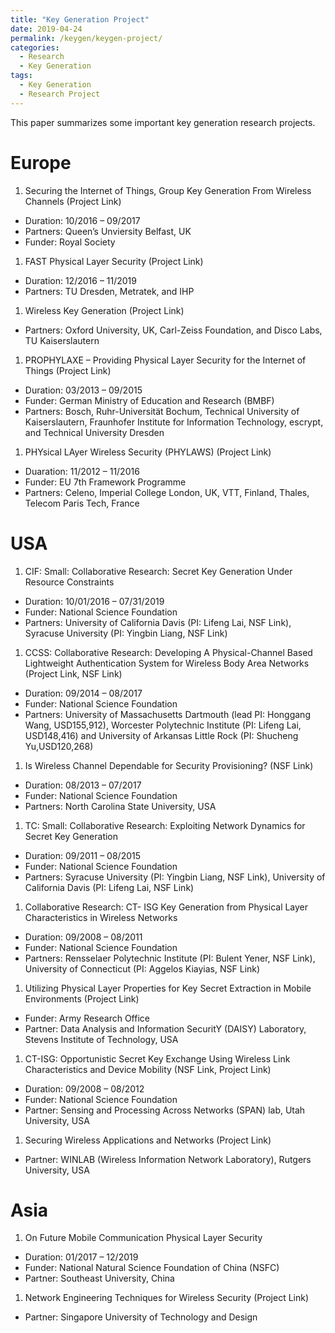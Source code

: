 ```yaml
---
title: "Key Generation Project"
date: 2019-04-24
permalink: /keygen/keygen-project/
categories:
  - Research
  - Key Generation
tags:
  - Key Generation
  - Research Project
---
```


This paper summarizes some important key generation research projects.

# Europe
1. Securing the Internet of Things, Group Key Generation From Wireless Channels (Project Link)
  * Duration: 10/2016 – 09/2017
  * Partners: Queen’s Unviersity Belfast, UK
  * Funder: Royal Society
1. FAST Physical Layer Security (Project Link)
  * Duration: 12/2016 – 11/2019
  * Partners: TU Dresden, Metratek, and IHP
1. Wireless Key Generation (Project Link)
  * Partners: Oxford University, UK, Carl-Zeiss Foundation, and Disco Labs, TU Kaiserslautern
1. PROPHYLAXE – Providing Physical Layer Security for the Internet of Things (Project Link)
  * Duration: 03/2013 – 09/2015
  * Funder: German Ministry of Education and Research (BMBF)
  * Partners: Bosch, Ruhr-Universität Bochum, Technical University of Kaiserslautern, Fraunhofer Institute for Information Technology, escrypt, and Technical University Dresden
1. PHYsical LAyer Wireless Security (PHYLAWS) (Project Link)
  * Duaration: 11/2012 – 11/2016
  * Funder: EU 7th Framework Programme
  * Partners: Celeno, Imperial College London, UK, VTT, Finland, Thales, Telecom Paris Tech, France

# USA
1. CIF: Small: Collaborative Research: Secret Key Generation Under Resource Constraints
  * Duration: 10/01/2016 – 07/31/2019
  * Funder: National Science Foundation
  * Partners: University of California Davis (PI: Lifeng Lai, NSF Link), Syracuse University (PI: Yingbin Liang, NSF Link)
1. CCSS: Collaborative Research: Developing A Physical-Channel Based Lightweight Authentication System for Wireless Body Area Networks (Project Link, NSF Link)
  * Duration: 09/2014 – 08/2017
  * Funder: National Science Foundation
  * Partners: University of Massachusetts Dartmouth (lead PI: Honggang Wang, USD155,912), Worcester Polytechnic Institute (PI: Lifeng Lai, USD148,416) and University of Arkansas Little Rock (PI: Shucheng Yu,USD120,268)
1. Is Wireless Channel Dependable for Security Provisioning? (NSF Link)
  * Duration: 08/2013 – 07/2017
  * Funder: National Science Foundation
  * Partners: North Carolina State University, USA
1. TC: Small: Collaborative Research: Exploiting Network Dynamics for Secret Key Generation
  * Duration: 09/2011 – 08/2015
  * Funder: National Science Foundation
  * Partners: Syracuse University (PI: Yingbin Liang, NSF Link), University of California Davis (PI: Lifeng Lai, NSF Link)
1. Collaborative Research: CT- ISG Key Generation from Physical Layer Characteristics in Wireless Networks
  * Duration: 09/2008 – 08/2011
  * Funder: National Science Foundation
  * Partners: Rensselaer Polytechnic Institute (PI: Bulent Yener, NSF Link), University of Connecticut (PI: Aggelos Kiayias, NSF Link)
1. Utilizing Physical Layer Properties for Key Secret Extraction in Mobile Environments (Project Link)
  * Funder: Army Research Office
  * Partner: Data Analysis and Information SecuritY (DAISY) Laboratory, Stevens Institute of Technology, USA
1. CT-ISG: Opportunistic Secret Key Exchange Using Wireless Link Characteristics and Device Mobility (NSF Link, Project Link)
  * Duration: 09/2008 – 08/2012
  * Funder: National Science Foundation
  * Partner: Sensing and Processing Across Networks (SPAN) lab, Utah University, USA
1. Securing Wireless Applications and Networks (Project Link)
  * Partner: WINLAB (Wireless Information Network Laboratory), Rutgers University, USA

# Asia
1. On Future Mobile Communication Physical Layer Security
  * Duration: 01/2017 – 12/2019
  * Funder: National Natural Science Foundation of China (NSFC)
  * Partner: Southeast University, China
1. Network Engineering Techniques for Wireless Security (Project Link)
  * Partner: Singapore University of Technology and Design
